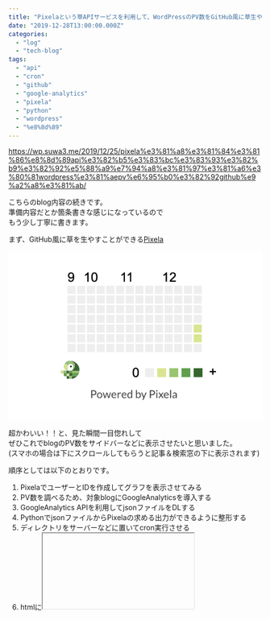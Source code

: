 ```yaml
---
title: "Pixelaという草APIサービスを利用して、WordPressのPV数をGitHub風に草生やしてサイドバーに表示させたい(丁寧に)"
date: "2019-12-28T13:00:00.000Z"
categories: 
  - "log"
  - "tech-blog"
tags: 
  - "api"
  - "cron"
  - "github"
  - "google-analytics"
  - "pixela"
  - "python"
  - "wordpress"
  - "%e8%8d%89"
---
```


https://wp.suwa3.me/2019/12/25/pixela%e3%81%a8%e3%81%84%e3%81%86%e8%8d%89api%e3%82%b5%e3%83%bc%e3%83%93%e3%82%b9%e3%82%92%e5%88%a9%e7%94%a8%e3%81%97%e3%81%a6%e3%80%81wordpress%e3%81%aepv%e6%95%b0%e3%82%92github%e9%a2%a8%e3%81%ab/

こちらのblog内容の続きです。  
準備内容だとか箇条書きな感じになっているので  
もう少し丁寧に書きます。

まず、GitHub風に草を生やすことができる[Pixela](https://pixe.la/)

![](images/スクリーンショット-2019-12-28-22.50.29.png)

超かわいい！！と、見た瞬間一目惚れして  
ぜひこれでblogのPV数をサイドバーなどに表示させたいと思いました。  
(スマホの場合は下にスクロールしてもらうと記事＆検索窓の下に表示されます)

順序としては以下のとおりです。

1. PixelaでユーザーとIDを作成してグラフを表示させてみる
2. PV数を調べるため、対象blogにGoogleAnalyticsを導入する
3. GoogleAnalytics APIを利用してjsonファイルをDLする
4. PythonでjsonファイルからPixelaの求める出力ができるように整形する
5. ディレクトリをサーバーなどに置いてcron実行させる
6. htmlに<iframe>で埋め込む

## PixelaでユーザーとIDを作成してグラフを表示させてみる

[https://pixe.la/](https://pixe.la/)  
こちらのサービスですが  
基本的にすべてWeb APIで構成されるサービスになるため  
ユーザーやIDの登録など、設定もAPIで行います。  
初めはユーザー登録からAPIで設定することにハードルの高さを感じたのですが  
使ううちに、無駄がなくて洗練されているなぁと感じるようになりました。

以下の  
`a-know` には自分の希望ユーザー名  
`thisissecret` にはパスワードを入力します。

```
$ curl -X POST https://pixe.la/v1/users -d '{"token":"thisissecret", "username":"a-know", "agreeTermsOfService":"yes", "notMinor":"yes"}'
```

成功すると以下が表示されます。

```
{"message":"Success.","isSuccess":true}
```

`test-graph` には希望するID(URLに使われます)  
`graph-name` には希望する名前  
`commit` には希望する単位(kgやｍなどでもOK)  
`int` は、今回はPV数ということで整数を扱うのでそのままです。  
`shibafu` には色を入力します。  
green,red,blue,yellow,purple,blackから選べます。

```
$ curl -X POST https://pixe.la/v1/users/a-know/graphs -H 'X-USER-TOKEN:thisissecret' -d '{"id":"test-graph","name":"graph-name","unit":"commit","type":"int","color":"shibafu"}'
```

成功すると以下が表示されます。

```
{"message":"Success.","isSuccess":true}
```

ブラウザで以下にアクセスします。  
`a-know` にはユーザー名 `test-graph` にはIDを指定してください。

[https://pixe.la/v1/users/a-know/graphs/test-graph](https://pixe.la/v1/users/a-know/graphs/test-graph)

![](images/スクリーンショット-2019-12-26-22.04.50.png)

(ユーザー名にsuwa3/IDにtest-graphを指定した例)

試しに草を生やしてみます。  
`a-know` にはユーザー名  
`test-graph` にはIDを入力します。  
`thisissecret` にはパスワードを指定して  
`{"date":"201９1227","quantity":"5"}` には日付と、入力したい数字を指定します。

```
$ curl -X POST https://pixe.la/v1/users/a-know/graphs/test-graph -H 'X-USER-TOKEN:thisissecret' -d '{"date":"201９1227","quantity":"5"}'
```

成功すると以下が表示されます。

```
{"message":"Success.","isSuccess":true}
```

![](images/スクリーンショット-2019-12-26-22.10.01.png)

草を生やすことに成功しました👏  
次はPV数を取得するために準備をします。

## PV数を調べるため、対象blogにGoogleAnalyticsを導入する

GoogleAnalyticsの導入方法について詳細は割愛します。  
左下の歯車マークから、プロパティ設定を選択して行います。

![](images/スクリーンショット-2019-12-29-0.03.14.png)

## GoogleAnalytics APIを利用してjsonファイルをDLする

GoogleAnalyticsへの登録が済んだら  
GoogleAnalytics APIの設定を行います。  
[【PV数取得 ・ランキング作成】Google Analytics API 設定手順](https://tan-taka.com/diver-demo/powered/6725)  
基本的に↑の記事通りに進めることで設定できます。  
一点のみ注意が必要なのが  
サービスアカウントキーの設定時

![](images/スクリーンショット-2019-12-26-22.35.34.png)

これ、閲覧者では権限が足りずに実行できなかったため  
わたしは「オーナー」で登録しました。  
ただセキュリティ面で考えるとダメなやつなので  
各々自己責任でお願いします！

## PythonでjsonファイルからPixelaの求める出力ができるように整形する

まず環境を用意します。  
適当にディレクトリを掘って

```
$ mkdir wp-pixela
```

.pyファイルを作成します。

```
$ vim google_analytics_access.py
```

先程DLしたjsonファイルをDownloadsから移動してきます。

```
$ mv ~/Downloads/wordpress-pixela-a7b704b80f96.json ~/Ishizuka427/wp-pixela/
```

こんな感じです。

```
/wp-pixela
$ ls
google_analytics_access.py    wordpress-pixela-a7b704b80f96.json
```

まず、叩き台として使用したサンプルコードがこちらです。

[https://developers.google.com/analytics/devguides/reporting/core/v4/quickstart/service-py?hl=j](https://developers.google.com/analytics/devguides/reporting/core/v4/quickstart/service-py?hl=ja)

Pythonのバージョンです。2では正常に動作しません。

```
$ python3 -V
Python 3.8.1
```

以下の依存パッケージをインストールしておきます。

- google-api-python-client
- oauth2client
- requests

```
pip3 install google-api-python-client oauth2client requests
```

実際に使用したコードがこちらです。  
各々編集が必要な箇所を挙げます。

7行目: `KEY_FILE_LOCATION` にはjsonファイル名  
8行目: `VIEW_ID` はGoogleAnalyticsの左下歯車をクリックすると  
右上に「ビューの設定」と出るので、そこから確認します。  
84行目: `https://pixe.la/v1/users/<ユーザー名>/graphs/<グラフID>` は、先程設定したpixelaのユーザー名とIDを指定します。  
87行目: `*******` にはpixelaのパスワードを指定します。

```
$ cat google_analytics_access.py

"""Hello Analytics Reporting API V4."""

from apiclient.discovery import build
from oauth2client.service_account import ServiceAccountCredentials

SCOPES = ['https://www.googleapis.com/auth/analytics.readonly']
KEY_FILE_LOCATION = 'wordpress-pixela-d9da7c759cf1.json'
VIEW_ID = '*******'

def initialize_analyticsreporting():
  """Initializes an Analytics Reporting API V4 service object.

  Returns:
    An authorized Analytics Reporting API V4 service object.
  """
  credentials = ServiceAccountCredentials.from_json_keyfile_name(
      KEY_FILE_LOCATION, SCOPES)

  # Build the service object.
  analytics = build('analyticsreporting', 'v4', credentials=credentials)

  return analytics

def get_report(analytics):
  """Queries the Analytics Reporting API V4.

  Args:
    analytics: An authorized Analytics Reporting API V4 service object.
  Returns:
    The Analytics Reporting API V4 response.
  """
  return analytics.reports().batchGet(
      body={
        'reportRequests': [
        {
          'viewId': VIEW_ID,
          'dateRanges': [{'startDate': 'yesterday', 'endDate': 'yesterday'}],
          'metrics': [{'expression': 'ga:sessions'}],
          'dimensions': [{'name': 'ga:country'}]
        }]
      }
  ).execute()


def print_response(response):
  """Parses and prints the Analytics Reporting API V4 response.


  Args:
    response: An Analytics Reporting API V4 response.
  """
  for report in response.get('reports', []):
    columnHeader = report.get('columnHeader', {})
    dimensionHeaders = columnHeader.get('dimensions', [])
    metricHeaders = columnHeader.get('metricHeader', {}).get('metricHeaderEntries', [])


    for row in report.get('data', {}).get('rows', []):
      dimensions = row.get('dimensions', [])
      dateRangeValues = row.get('metrics', [])


      for header, dimension in zip(dimensionHeaders, dimensions):
        print(header + ': ' + dimension)


      for i, values in enumerate(dateRangeValues):
        print('Date range: ' + str(i))
        for metricHeader, value in zip(metricHeaders, values.get('values')):
          print(metricHeader.get('name') + ': ' + value)


def main():
  analytics = initialize_analyticsreporting()
  response = get_report(analytics)
  import json
  import datetime
  import requests
  data = {
      "date": (datetime.date.today() - datetime.timedelta(days=1)).strftime("%Y%m%d"),
      "quantity": response["reports"][0]["data"]["totals"][0]["values"][0],
  }
  requests.post(
    "https://pixe.la/v1/users/<ユーザー名>/graphs/<グラフID>",
    headers={
      "Content-Type":"application/json",
      "X-USER-TOKEN":"*******",
    },
    data=json.dumps(data)
  )
  print(json.dumps(data))

if __name__ == '__main__':
  main()
```

## ディレクトリをサーバーなどに置いてcron実行させる

ちなみに先ほど作成した  
`wp-pixela` ディレクトリですが  
jsonファイル内に秘密鍵が書いてあるので  
**絶対に、GitHubなどに公開でupしてしまわないように注意してください。  
**もしupするのであればプライベートリポジトリか  
公開するのであれば丁寧に環境変数などで隠すか  
雑に消すなどで対応してください。

ディレクトリをサーバーなどに置いてcron実行させます。  
管理が煩雑にならなければローカルホストでもOKです。  
わたしは自鯖に置きました。

```
mkdir /opt/ｗｐ−pixela
```

```
/wp-pixela
$ ls
google_analytics_access.py    wordpress-pixela-a7b704b80f96.json
```

```
$ python3 -V
Python 3.6.8
```

ローカルとPythonのバージョン違いますが、テストしたら動いたのでOKです。

```
pip3 install google-api-python-client oauth2client requests
```

crontabの設定です。  
皆さんはきちんとユーザー整備してください。

```
$ sudo su -
# crontab -e
0 2 * * * cd /opt/wp-pixela && python3 google_analytics_access.py
```

## htmlに<iframe>で埋め込む

WordPressではウィジェットにカスタムHTMLがあるのですが  
基本的にはHTMLに以下を貼り付けることで表示されます。  
ショートサイズなのでサイドバー向けです。

```
<iframe src="https://pixe.la/v1/users/<ユーザー名>/graphs/<グラフID>?mode=short"></iframe>
```

ロングサイズ用もついでに貼ります。

```
<iframe src="https://pixe.la/v1/users/<ユーザー名>/graphs/<グラフID>.html?mode=simple" height="155" width="720" frameborder="0"></iframe>
```

![](images/スクリーンショット-2019-12-29-1.14.53.png)

サイドバーに表示させることができました👏

